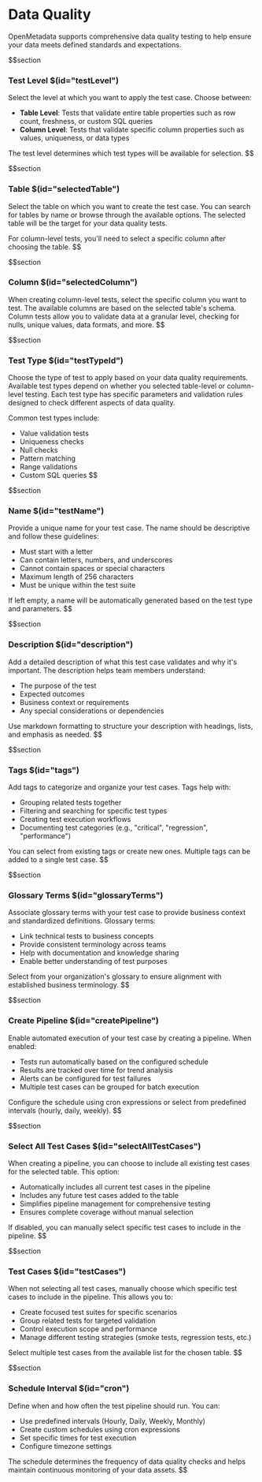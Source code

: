 # Data Quality

OpenMetadata supports comprehensive data quality testing to help ensure your data meets defined standards and expectations.

$$section
### Test Level $(id="testLevel")

Select the level at which you want to apply the test case. Choose between:
- **Table Level**: Tests that validate entire table properties such as row count, freshness, or custom SQL queries
- **Column Level**: Tests that validate specific column properties such as values, uniqueness, or data types

The test level determines which test types will be available for selection.
$$

$$section
### Table $(id="selectedTable")

Select the table on which you want to create the test case. You can search for tables by name or browse through the available options. The selected table will be the target for your data quality tests.

For column-level tests, you'll need to select a specific column after choosing the table.
$$

$$section
### Column $(id="selectedColumn")

When creating column-level tests, select the specific column you want to test. The available columns are based on the selected table's schema. Column tests allow you to validate data at a granular level, checking for nulls, unique values, data formats, and more.
$$

$$section
### Test Type $(id="testTypeId")

Choose the type of test to apply based on your data quality requirements. Available test types depend on whether you selected table-level or column-level testing. Each test type has specific parameters and validation rules designed to check different aspects of data quality.

Common test types include:
- Value validation tests
- Uniqueness checks
- Null checks
- Pattern matching
- Range validations
- Custom SQL queries
$$

$$section
### Name $(id="testName")

Provide a unique name for your test case. The name should be descriptive and follow these guidelines:
- Must start with a letter
- Can contain letters, numbers, and underscores
- Cannot contain spaces or special characters
- Maximum length of 256 characters
- Must be unique within the test suite

If left empty, a name will be automatically generated based on the test type and parameters.
$$

$$section
### Description $(id="description")

Add a detailed description of what this test case validates and why it's important. The description helps team members understand:
- The purpose of the test
- Expected outcomes
- Business context or requirements
- Any special considerations or dependencies

Use markdown formatting to structure your description with headings, lists, and emphasis as needed.
$$

$$section
### Tags $(id="tags")

Add tags to categorize and organize your test cases. Tags help with:
- Grouping related tests together
- Filtering and searching for specific test types
- Creating test execution workflows
- Documenting test categories (e.g., "critical", "regression", "performance")

You can select from existing tags or create new ones. Multiple tags can be added to a single test case.
$$

$$section
### Glossary Terms $(id="glossaryTerms")

Associate glossary terms with your test case to provide business context and standardized definitions. Glossary terms:
- Link technical tests to business concepts
- Provide consistent terminology across teams
- Help with documentation and knowledge sharing
- Enable better understanding of test purposes

Select from your organization's glossary to ensure alignment with established business terminology.
$$

$$section
### Create Pipeline $(id="createPipeline")

Enable automated execution of your test case by creating a pipeline. When enabled:
- Tests run automatically based on the configured schedule
- Results are tracked over time for trend analysis
- Alerts can be configured for test failures
- Multiple test cases can be grouped for batch execution

Configure the schedule using cron expressions or select from predefined intervals (hourly, daily, weekly).
$$

$$section
### Select All Test Cases $(id="selectAllTestCases")

When creating a pipeline, you can choose to include all existing test cases for the selected table. This option:
- Automatically includes all current test cases in the pipeline
- Includes any future test cases added to the table
- Simplifies pipeline management for comprehensive testing
- Ensures complete coverage without manual selection

If disabled, you can manually select specific test cases to include in the pipeline.
$$

$$section
### Test Cases $(id="testCases")

When not selecting all test cases, manually choose which specific test cases to include in the pipeline. This allows you to:
- Create focused test suites for specific scenarios
- Group related tests for targeted validation
- Control execution scope and performance
- Manage different testing strategies (smoke tests, regression tests, etc.)

Select multiple test cases from the available list for the chosen table.
$$

$$section
### Schedule Interval $(id="cron")

Define when and how often the test pipeline should run. You can:
- Use predefined intervals (Hourly, Daily, Weekly, Monthly)
- Create custom schedules using cron expressions
- Set specific times for test execution
- Configure timezone settings

The schedule determines the frequency of data quality checks and helps maintain continuous monitoring of your data assets.
$$